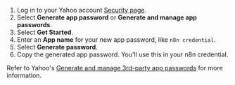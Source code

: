1. Log in to your Yahoo account [Security page](https://login.yahoo.com/account/security).
2. Select **Generate app password** or **Generate and manage app passwords**.
3. Select **Get Started**.
2. Enter an **App name** for your new app password, like `n8n credential`.
3. Select **Generate password**.
4. Copy the generated app password. You'll use this in your n8n credential.

Refer to Yahoo's [Generate and manage 3rd-party app passwords](https://help.yahoo.com/kb/generate-manage-third-party-passwords-sln15241.html) for more information.